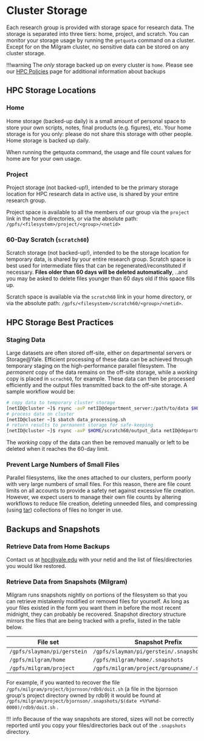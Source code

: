 # Cluster Storage

Each research group is provided with storage space for research data. The storage is separated into three tiers: home, project, and scratch. You can monitor your storage usage by running the `getquota` command on a cluster. Except for on the Milgram cluster, no sensitive data can be stored on any cluster storage.

!!!warning
    The _only_ storage backed up on every cluster is `home`. Please see our [HPC Policies](https://research.computing.yale.edu/services/high-performance-computing/hpc-policies#Backups) page for additional information about backups

## HPC Storage Locations

### Home

Home storage (backed-up daily) is a small amount of personal space to store your own scripts, notes, final products (e.g. figures), etc. Your home storage is for you only: please do not share this storage with other people. Home storage is backed up daily.

When running the getquota command, the usage and file count values for home are for your own usage.


### Project

Project storage (not backed-up!), intended to be the primary storage location for HPC research data in active use, is shared by your entire research group.

Project space is available to all the members of our group via the `project` link in the home directories, or via the absolute path: `/gpfs/<filesystem>/project/<group>/<netid>`


### 60-Day Scratch (`scratch60`)

Scratch storage (not backed-up!), intended to be the storage location for temporary data, is shared by your entire research group. Scratch space is best used for intermediate files that can be regenerated/reconstituted if necessary. **Files older than 60 days will be deleted automatically**, ..and you may be asked to delete files younger than 60 days old if this space fills up.

Scratch space is available via the `scratch60` link in your home directory, or via the absolute path: `/gpfs/<filesystem>/scratch60/<group>/<netid>`.


## HPC Storage Best Practices

### Staging Data

Large datasets are often stored off-site, either on departmental servers or Storage@Yale.
Efficient processing of these data can be achieved through temporary staging on the high-performance parallel filesystem.
The _permanent_ copy of the data remains on the off-site storage, while a _working_  copy is placed in `scrach60`, for example.
These data can then be processed efficiently and the output files transmitted back to the off-site storage.
A sample workflow would be:

```sh
# copy data to temporary cluster storage
[netID@cluster ~]$ rsync -avP netID@department_server:/path/to/data $HOME/scratch60/
# process data on cluster
[netID@cluster ~]$ sbatch data_processing.sh
# return results to permanent storage for safe-keeping
[netID@cluster ~]$ rsync -avP $HOME/scratch60/output_data netID@department_server:/path/to/outputs/

```
The _working_ copy of the data can then be removed manually or left to be deleted when it reaches the 60-day limit.


### Prevent Large Numbers of Small Files

Parallel filesystems, like the ones attached to our clusters, perform poorly with very large numbers of small files. For this reason, there are file count limits on all accounts to provide a safety net against excessive file creation. However, we expect users to manage their own file counts by altering workflows to reduce file creation, deleting unneeded files, and compressing (using [tar](/online-tutorials/#how-create-and-extract-a-tar-or-targz-archive)) collections of files no longer in use.

## Backups and Snapshots

### Retrieve Data from Home Backups

Contact us at [hpc@yale.edu](mailto:hpc@yale.edu) with your netid and the list of files/directories you would like restored.

### Retrieve Data from Snapshots (Milgram)

Milgram runs snapshots nightly on portions of the filesystem so that you can retrieve mistakenly modified or removed files for yourself. As long as your files existed in the form you want them in before the most recent midnight, they can probably be recovered. Snapshot directory structure mirrors the files that are being tracked with a prefix, listed in the table below.

| File set                    | Snapshot Prefix                              |
|-----------------------------|----------------------------------------------|
| `/gpfs/slayman/pi/gerstein` | `/gpfs/slayman/pi/gerstein/.snapshots`       |
| `/gpfs/milgram/home`        | `/gpfs/milgram/home/.snapshots`              |
| `/gpfs/milgram/project`     | `/gpfs/milgram/project/groupname/.snapshots` |

For example, if you wanted to recover the file `/gpfs/milgram/project/bjornson/rdb9/doit.sh` (a file in the bjornson group's project directory owned by rdb9) it would be found at `/gpfs/milgram/project/bjornson/.snapshots/$(date +%Y%m%d-0000)/rdb9/doit.sh` .

!!! info
    Because of the way snapshots are stored, sizes will not be correctly reported until you copy your files/directories back out of the `.snapshots` directory.
